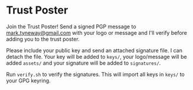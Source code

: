# Trust Poster

Join the Trust Poster! Send a signed PGP message
to mark.tyneway@gmail.com with your logo or message
and I'll verify before adding you to the trust poster.

Please include your public key and send an attached signature
file. I can detach the file. Your key will be added to `keys/`,
your logo/message will be added `assets/` and your signature
will be added to `signatures/`.

Run `verify.sh` to verify the signatures. This will import
all keys in `keys/` to your GPG keyring.

